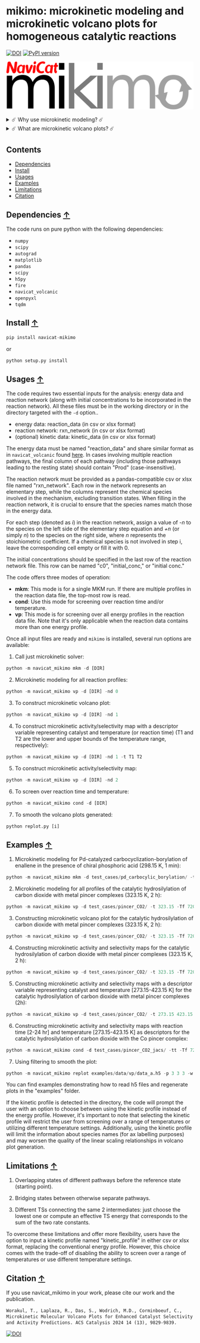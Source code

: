 # mikimo: microkinetic modeling and microkinetic volcano plots for homogeneous catalytic reactions

[![DOI](https://zenodo.org/badge/DOI/10.5281/zenodo.12731466.svg)](https://doi.org/10.5281/zenodo.12731466)
[![PyPI version](https://badge.fury.io/py/navicat_mikimo.svg)](https://pypi.org/project/navicat-mikimo/)

![workflow](./images/logo.png)

<details>
    <summary style="cursor: pointer;">
        ☄️ Why use microkinetic modeling? ☄️
    </summary>
    <p>
        <li>Elegant way to deal with complex reaction pathway thermodynamics and kinetics.</li>
        <li>Accounts for reaction conditions: temperature effects, concentration effects, reaction time, etc.
    </p>
</details>


<details>
    <summary style="cursor: pointer;">
        ☄️ What are microkinetic volcano plots? ☄️
    </summary>
    <p>
        <li>Volcano plot: diagrams that show the activity (or selectivity) of catalysts plotted against a descriptor variable that identifies a specific catalyst. Based on linear free energy scaling relationships. </li>
        <li>Microkinetic volcano plot: volcano plots in which the activity/selectivity is expressed as the final product concentration, or a ratio of concentrations, after a given time.
    </p>
</details>

## Contents 
* [Dependencies](#dependencies-)
* [Install](#install-)
* [Usages](#usages-)
* [Examples](#examples-)
* [Limitations](#limitations-)
* [Citation](#citation-)


## Dependencies [↑](#dependencies)
The code runs on pure python with the following dependencies: 
- `numpy`
- `scipy`
- `autograd`
- `matplotlib`
- `pandas`
- `scipy`
- `h5py`
- `fire`
- `navicat_volcanic`
- `openpyxl`
- `tqdm` 

## Install [↑](#install)

```python
pip install navicat-mikimo
```

or 

```python
python setup.py install
```

## Usages [↑](#usages)

The code requires two essential inputs for the analysis: energy data and reaction network (along with initial concentrations to be incorporated in the reaction network). All these files must be in the working directory or in the directory targeted with the `-d` option..

- energy data: reaction_data (in csv or xlsx format)
- reaction network: rxn_network (in csv or xlsx format)
- (optional) kinetic data: kinetic_data (in csv or xlsx format)


The energy data must be named "reaction_data" and share similar format as in `navicat_volcanic` found [here](https://raw.githubusercontent.com/lcmd-epfl/volcanic). In cases involving multiple reaction pathways, the final column of each pathway (including those pathways leading to the resting state) should contain "Prod" (case-insensitive).

The reaction network must be provided as a pandas-compatible csv or xlsx file named "rxn_network". Each row in the network represents an elementary step, while the columns represent the chemical species involved in the mechanism, excluding transition states. When filling in the reaction network, it is crucial to ensure that the species names match those in the energy data.

For each step (denoted as *i*) in the reaction network, assign a value of *-n* to the species on the left side of the elementary step equation and *+n* (or simply *n*) to the species on the right side, where *n* represents the stoichiometric coefficient. If a chemical species is not involved in step i, leave the corresponding cell empty or fill it with 0.

The initial concentrations should be specified in the last row of the reaction network file. This row can be named "c0", "initial_conc," or "initial conc." 


The code offers three modes of operation:

- **mkm**: This mode is for a single MKM run. If there are multiple profiles in the reaction data file, the top-most row is read. 
- **cond**: Use this mode for screening over reaction time and/or temperature.
- **vp**: This mode is for screening over all energy profiles in the reaction data file. Note that it's only applicable when the reaction data contains more than one energy profile.

Once all input files are ready and `mikimo` is installed, several run options are available:

1. Call just microkinetic solver:
```python
python -m navicat_mikimo mkm -d [DIR]
```
2. Microkinetic modeling for all reaction profiles:
```python
python -m navicat_mikimo vp -d [DIR] -nd 0
```

3. To construct microkinetic volcano plot:
```python
python -m navicat_mikimo vp -d [DIR] -nd 1
```

4. To construct microkinetic activity/selectivity map with a descriptor variable representing catalyst and temperature (or reaction time) (T1 and T2 are the lower and upper bounds of the temperature range, respectively):
```python
python -m navicat_mikimo vp -d [DIR] -nd 1 -t T1 T2
```

5. To construct microkinetic activity/selectivity map:
```python
python -m navicat_mikimo vp -d [DIR] -nd 2
```

6. To screen over reaction time and temperature:
```python
python -m navicat_mikimo cond -d [DIR] 
```

7. To smooth the volcano plots generated: 
```python
python replot.py [i]
```

## Examples [↑](#examples)

1. Microkinetic modeling for Pd-catalyzed carbocyclization-borylation of enallene in the presence of chiral phosphoric acid (298.15 K, 1 min): 
```python
python -m navicat_mikimo mkm -d test_cases/pd_carbocylic_borylation/ -t 298.15 -Tf 60
```

2. Microkinetic modeling for all profiles of the catalytic hydrosilylation of carbon dioxide with metal pincer complexes (323.15 K, 2 h):
```python
python -m navicat_mikimo vp -d test_cases/pincer_CO2/ -t 323.15 -Tf 7200 -nd 0
```

3. Constructing microkinetic volcano plot for the catalytic hydrosilylation of carbon dioxide with metal pincer complexes (323.15 K, 2 h):
```python
python -m navicat_mikimo vp -d test_cases/pincer_CO2/ -t 323.15 -Tf 7200 -nd 1 -ncore 24
```

4. Constructing microkinetic activity and selectivity maps for the catalytic hydrosilylation of carbon dioxide with metal pincer complexes (323.15 K, 2 h):
```python
python -m navicat_mikimo vp -d test_cases/pincer_CO2/ -t 323.15 -Tf 7200 -nd 2 -ncore 24
```

5. Constructing microkinetic activity and selectivity maps with a descriptor variable representing catalyst and temperature [273.15-423.15 K] for the catalytic hydrosilylation of carbon dioxide with metal pincer complexes (2h):
```python
python -m navicat_mikimo vp -d test_cases/pincer_CO2/ -t 273.15 423.15 -Tf 7200 -nd 1 -ncore 24
```

6. Constructing microkinetic activity and selectivity maps with reaction time [2-24 hr] and temperature [273.15-423.15 K] as descriptors for the catalytic hydrosilylation of carbon dioxide with the Co pincer complex:

```python
python -m navicat_mikimo cond -d test_cases/pincer_CO2_jacs/ -tt -Tf 7200 86400 -t 273.15 423.15 -ncore 24
```

7. Using filtering to smooth the plot:

```python
python -m navicat_mikimo replot examples/data/vp/data_a.h5 -p 3 3 3 -w 20 20 20
```

You can find examples demonstrating how to read h5 files and regenerate plots in the "examples" folder.

If the kinetic profile is detected in the directory, the code will prompt the user with an option to choose between using the kinetic profile instead of the energy profile. However, it's important to note that selecting the kinetic profile will restrict the user from screening over a range of temperatures or utilizing different temperature settings. Additionally, using the kinetic profile will limit the information about species names (for ax labelling purposes) and may worsen the quality of the linear scaling relationships in volcano plot generation.

## Limitations [↑](#limitations)

1. Overlapping states of different pathways before the reference state (starting point).

2. Bridging states between otherwise separate pathways.

3. Different TSs connecting the same 2 intermediates: just choose the lowest one or compute an effective TS energy that corresponds to the sum of the two rate constants.

To overcome these limitations and offer more flexibility, users have the option to input a kinetic profile named "kinetic_profile" in either csv or xlsx format, replacing the conventional energy profile. However, this choice comes with the trade-off of disabling the ability to screen over a range of temperatures or use different temperature settings.

## Citation [↑](#citation)

If you use navicat_mikimo in your work, please cite our work and the publication.

```
Worakul, T., Laplaza, R., Das, S., Wodrich, M.D., Corminboeuf, C., Microkinetic Molecular Volcano Plots for Enhanced Catalyst Selectivity and Activity Predictions. ACS Catalysis 2024 14 (13), 9829-9839. 
```
[![DOI](https://img.shields.io/badge/DOI-10.1021/acscatal.4c01175-red)](https://pubs.acs.org/doi/10.1021/acscatal.4c01175)

